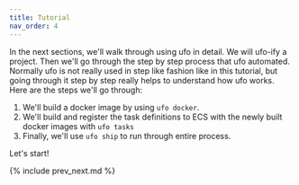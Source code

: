 ```yaml
---
title: Tutorial
nav_order: 4
---
```


In the next sections, we'll walk through using ufo in detail. We will ufo-ify a project. Then we'll go through the step by step process that ufo automated.  Normally ufo is not really used in step like fashion like in this tutorial, but going through it step by step really helps to understand how ufo works.  Here are the steps we'll go through:

1. We'll build a docker image by using `ufo docker`.
2. We'll build and register the task definitions to ECS with the newly built docker images with `ufo tasks`
3. Finally, we'll use `ufo ship` to run through entire process.

Let's start!

{% include prev_next.md %}